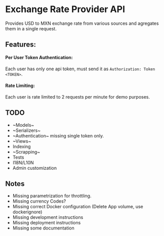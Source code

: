 # Exchange Rate Provider API

Provides USD to MXN exchange rate from various sources and agregates them in a single request.


## Features:

#### Per User Token Authentication:

Each user has only one api token, must send it as ```Authorization: Token <TOKEN>```.


#### Rate Limiting:

Each user is rate limited to 2 requests per minute for demo purposes.

	

## TODO

- ~Models~
- ~Serializers~
- ~Authentication~ missing single token only.
- ~Views~
- Indexing
- ~Scrapping~
- Tests
- I18N/L10N
- Admin customization

## Notes

- Missing parametrization for throttling.
- Missing currency Codes?
- Missing correct Docker configuration (Delete App volume, use dockerignore)
- Missing development instructions
- Missing deployment instructions
- Missing some documentation
